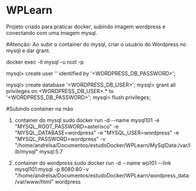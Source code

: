 # WPLearn
Projeto criado para praticar docker, subindo imagem wordpress e conectando com uma imagem mysql.

#Atenção:
Ao subir o container do mysql, criar o usuário do Wordpress no mysql e dar grant.

docker exec -it <nome do container mysql> mysql -u root -p

mysql> create user '<variavel WORDPRESS_DB_USER>' identified by '<WORDPRESS_DB_PASSWORD>';

mysql> create database '<WORDPRESS_DB_USER>';
mysql> grant all privileges on <WORDPRESS_DB_USER>.* to '<WORDPRESS_DB_PASSWORD>';
mysql> flush privileges;

#Subindo container na mão
1. container do mysql 
sudo docker run -d --name mysql101 -e "MYSQL_ROOT_PASSWORD=asterisco" -e "MYSQL_DATABASE=wordpress" -e "MYSQL_USER=wordpress" -e "MYSQL_PASSWORD=wordpress" -v "/home/andrelsa/Documentos/estudoDocker/WPLearn/MySqlData:/var/lib/mysql" mysql:5.7



2. container do wordpress
sudo docker run -d --name wp101 --link mysql101:mysql -p 8080:80 -v "/home/andrelsa/Documentos/estudoDocker/WPLearn/wordpress_data:/var/www/html" wordpress



